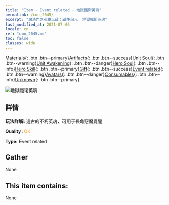 ```yaml
---
title: "Item - Event related - 地獄鐵衛英魂"
permalink: /con_2045/
excerpt: "魔法门之英雄无敌：战争纪元  地獄鐵衛英魂"
last_modified_at: 2021-07-06
locale: cn
ref: "con_2045.md"
toc: false
classes: wide
---
```

 [Materials](/ItemsCN/){: .btn .btn--primary}[Artifacts](/ItemsCN/Artifacts/){: .btn .btn--success}[Unit Soul](/ItemsCN/UnitSoul/){: .btn .btn--warning}[Unit Awakening](/ItemsCN/UnitAwakening/){: .btn .btn--danger}[Hero Soul](/ItemsCN/HeroSoul/){: .btn .btn--info}[Hero Skill](/ItemsCN/HeroSkill/){: .btn .btn--primary}[Gift](/ItemsCN/Gift/){: .btn .btn--success}[Event related](/ItemsCN/Events/){: .btn .btn--warning}[Avatars](/ItemsCN/Avatars/){: .btn .btn--danger}[Consumables](/ItemsCN/Consumables/){: .btn .btn--info}[Unknown](/ItemsCN/Unknown/){: .btn .btn--primary}

 ![地獄鐵衛英魂](/images/t/juexing_504.jpg)

## 詳情
 **玩法詳解:** 遠古的不朽英魂，可用于長角惡魔覺醒

 **Quality:** <span style="color: #FF8C00">OK</span>

 **Type:** Event related

## Gather

  None

## This item contains:

  None

